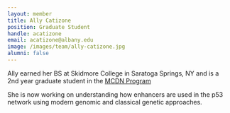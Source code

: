 ```yaml
---
layout: member
title: Ally Catizone
position: Graduate Student
handle: acatizone
email: acatizone@albany.edu
image: /images/team/ally-catizone.jpg
alumni: false
---
```


Ally earned her BS at Skidmore College in Saratoga Springs, NY and is a 2nd year graduate student in the [MCDN Program](http://www.albany.edu/biology/graduate_programs/doctoral/mcdn/main.shtml)

She is now working on understanding how enhancers are used in the p53 network using modern genomic and classical genetic approaches. 
